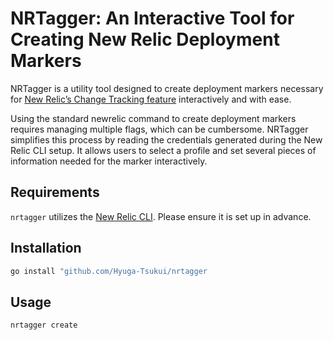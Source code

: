 # NRTagger: An Interactive Tool for Creating New Relic Deployment Markers

NRTagger is a utility tool designed to create deployment markers necessary for [New Relic’s Change Tracking feature](https://docs.newrelic.com/docs/change-tracking/change-tracking-cli/) interactively and with ease.

Using the standard newrelic command to create deployment markers requires managing multiple flags, which can be cumbersome. NRTagger simplifies this process by reading the credentials generated during the New Relic CLI setup. It allows users to select a profile and set several pieces of information needed for the marker interactively.

## Requirements

`nrtagger` utilizes the [New Relic CLI](https://docs.newrelic.com/docs/new-relic-solutions/tutorials/new-relic-cli/). Please ensure it is set up in advance.

## Installation

```bash
go install "github.com/Hyuga-Tsukui/nrtagger

```

## Usage

```bash
nrtagger create
``` 